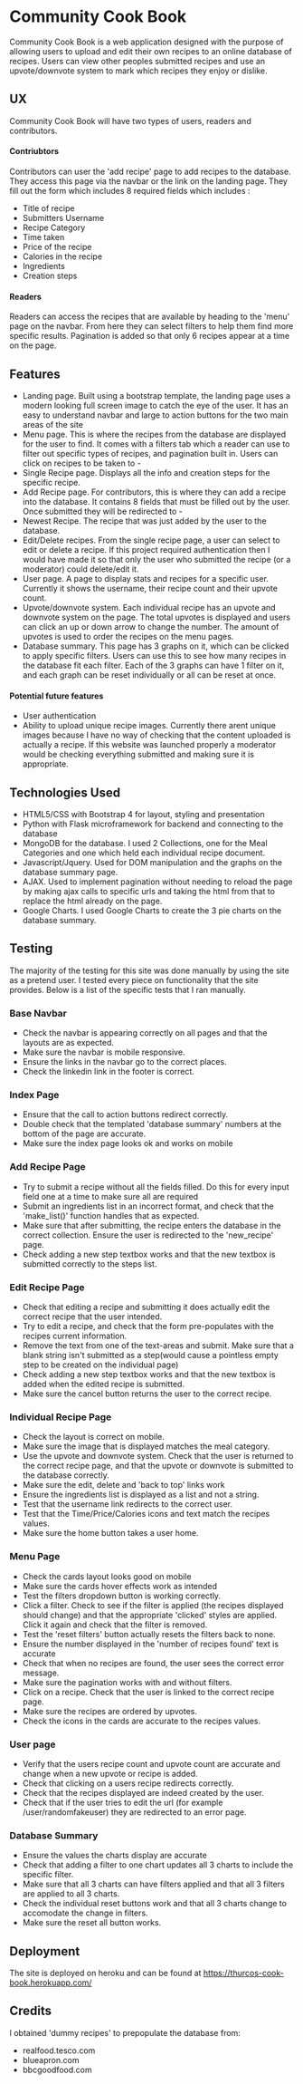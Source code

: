 # Community Cook Book


Community Cook Book is a web application designed with the purpose of allowing users to upload and edit their own
recipes to an online database of recipes. Users can view other peoples submitted recipes and use an upvote/downvote system to
mark which recipes they enjoy or dislike.


## UX

Community Cook Book will have two types of users, readers and contributors.

####  Contriubtors

Contributors can user the 'add recipe' page to add recipes to the database. They access this page
via the navbar or the link on the landing page. They fill out the form which includes 8 required fields
which includes : 
* Title of recipe
* Submitters Username
* Recipe Category
* Time taken
* Price of the recipe
* Calories in the recipe
* Ingredients
* Creation steps


#### Readers

Readers can access the recipes that are available by heading to the 'menu' page on the navbar. From here they can
select filters to help them find more specific results. Pagination is added so that only 6 recipes appear at a time on the page.


## Features

* Landing page. Built using a bootstrap template, the landing page uses a modern looking full screen image to catch the eye of the user. It has an easy to understand navbar and large
  to action buttons for the two main areas of the site
* Menu page. This is where the recipes from the database are displayed for the user to find. It comes with a filters tab which a reader can use to filter out specific types of recipes, and pagination built in. Users can click on recipes to be taken to -
* Single Recipe page. Displays all the info and creation steps for the specific recipe.
* Add Recipe page. For contributors, this is where they can add a recipe into the database. It contains 8 fields that must be filled out by the user. Once submitted they will be redirected to -
* Newest Recipe. The recipe that was just added by the user to the database.
* Edit/Delete recipes. From the single recipe page, a user can select to edit or delete a recipe. If this project required authentication then I would have made it so that only the user who submitted the recipe (or a moderator) could delete/edit it.
* User page. A page to display stats and recipes for a specific user. Currently it shows the username, their recipe count and their upvote count.
* Upvote/downvote system. Each individual recipe has an upvote and downvote system on the page. The total upvotes is displayed and users can click an up or down arrow to change the number.
  The amount of upvotes is used to order the recipes on the menu pages.
* Database summary. This page has 3 graphs on it, which can be clicked to apply specific filters. Users can use this to see how many recipes in the database fit each filter. Each of the 3 graphs can
  have 1 filter on it, and each graph can be reset individually or all can be reset at once.

#### Potential future features

* User authentication
* Ability to upload unique recipe images. Currently there arent unique images because I have no way of checking that the content uploaded is actually a recipe.
  If this website was launched properly a moderator would be checking everything submitted and making sure it is appropriate.


## Technologies Used

* HTML5/CSS with Bootstrap 4 for layout, styling and presentation
* Python with Flask microframework for backend and connecting to the database
* MongoDB for the database. I used 2 Collections, one for the Meal Categories and one which held each individual recipe document.
* Javascript/Jquery. Used for DOM manipulation and the graphs on the database summary page.
* AJAX. Used to implement pagination without needing to reload the page by making ajax calls to specific urls and taking the html from that to
 replace the html already on the page.
* Google Charts. I used Google Charts to create the 3 pie charts on the database summary.


## Testing

The majority of the testing for this site was done manually by using the site as a pretend user. I tested every piece on functionality that the site provides.
Below is a list of the specific tests that I ran manually.

### Base Navbar

* Check the navbar is appearing correctly on all pages and that the layouts are as expected.
* Make sure the navbar is mobile responsive.
* Ensure the links in the navbar go to the correct places.
* Check the linkedin link in the footer is correct.


### Index Page

* Ensure that the call to action buttons redirect correctly.
* Double check that the templated 'database summary' numbers at the bottom of the page are accurate.
* Make sure the index page looks ok and works on mobile

### Add Recipe Page

* Try to submit a recipe without all the fields filled. Do this for every input field one at a time to make sure all are required
* Submit an ingredients list in an incorrect format, and check that the 'make_list()' function handles that as expected.
* Make sure that after submitting, the recipe enters the database in the correct collection. Ensure the user is redirected to the 'new_recipe' page.
* Check adding a new step textbox works and that the new textbox is submitted correctly to the steps list.

### Edit Recipe Page

* Check that editing a recipe and submitting it does actually edit the correct recipe that the user intended.
* Try to edit a recipe, and check that the form pre-populates with the recipes current information.
* Remove the text from one of the text-areas and submit. Make sure that a blank string isn't submitted as a step(would cause a pointless empty step to be created on the individual page)
* Check adding a new step textbox works and that the new textbox is added when the edited recipe is submitted.
* Make sure the cancel button returns the user to the correct recipe.

### Individual Recipe Page

* Check the layout is correct on mobile.
* Make sure the image that is displayed matches the meal category.
* Use the upvote and downvote system. Check that the user is returned to the correct recipe page, and that the upvote or downvote is submitted to the database correctly.
* Make sure the edit, delete and 'back to top' links work
* Ensure the ingredients list is displayed as a list and not a string.
* Test that the username link redirects to the correct user.
* Test that the Time/Price/Calories icons and text match the recipes values.
* Make sure the home button takes a user home.

### Menu Page

* Check the cards layout looks good on mobile
* Make sure the cards hover effects work as intended
* Test the filters dropdown button is working correctly.
* Click a filter. Check to see if the filter is applied (the recipes displayed should change) and that the appropriate 'clicked'
  styles are applied. Click it again and check that the filter is removed.
* Test the 'reset filters' button actually resets the filters back to none.
* Ensure the number displayed in the 'number of recipes found' text is accurate
* Check that when no recipes are found, the user sees the correct error message.
* Make sure the pagination works with and without filters.
* Click on a recipe. Check that the user is linked to the correct recipe page.
* Make sure the recipes are ordered by upvotes.
* Check the icons in the cards are accurate to the recipes values.

### User page

* Verify that the users recipe count and upvote count are accurate and change when a new upvote or recipe is added.
* Check that clicking on a users recipe redirects correctly.
* Check that the recipes displayed are indeed created by the user.
* Check that if the user tries to edit the url (for example /user/randomfakeuser) they are redirected to an error page.

### Database Summary

* Ensure the values the charts display are accurate
* Check that adding a filter to one chart updates all 3 charts to include the specific filter.
* Make sure that all 3 charts can have filters applied and that all 3 filters are applied to all 3 charts.
* Check the individual reset buttons work and that all 3 charts change to accomodate the change in filters.
* Make sure the reset all button works.

## Deployment

The site is deployed on heroku and can be found at https://thurcos-cook-book.herokuapp.com/

## Credits

I obtained 'dummy recipes' to prepopulate the database from:

*  realfood.tesco.com
*  blueapron.com
*  bbcgoodfood.com








